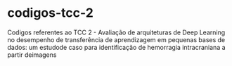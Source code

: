 # codigos-tcc-2

Codigos referentes ao TCC 2 - Avaliação de arquiteturas de Deep Learning no desempenho de transferência de aprendizagem em pequenas bases de dados: um estudode caso para identificação de hemorragia intracraniana a partir deimagens

